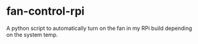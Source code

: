# fan-control-rpi
A python script to automatically turn on the fan in my RPi build depending on the system temp.
